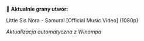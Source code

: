 🎵 **Aktualnie grany utwór:**

Little Sis Nora - Samurai [Official Music Video] (1080p)

_Aktualizacja automatyczna z Winampa_